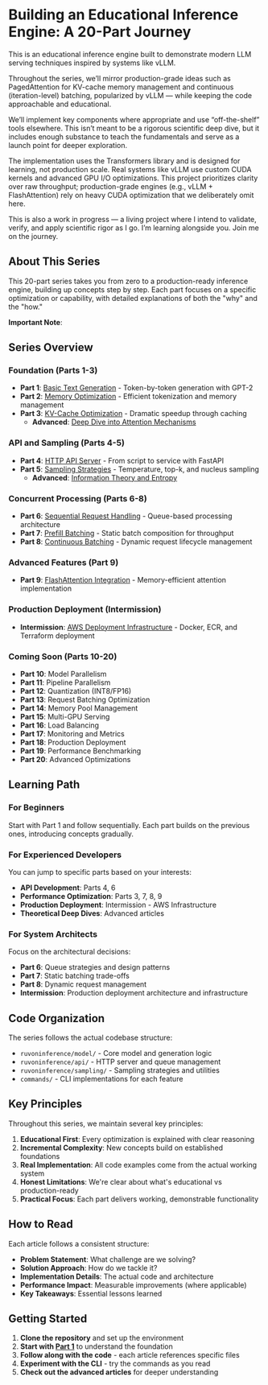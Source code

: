 # Building an Educational Inference Engine: A 20-Part Journey

This is an educational inference engine built to demonstrate modern LLM serving techniques inspired by systems like vLLM.

Throughout the series, we’ll mirror production-grade ideas such as PagedAttention for KV-cache memory management and continuous (iteration-level) batching, popularized by vLLM — while keeping the code approachable and educational.

We’ll implement key components where appropriate and use “off-the-shelf” tools elsewhere. This isn’t meant to be a rigorous scientific deep dive, but it includes enough substance to teach the fundamentals and serve as a launch point for deeper exploration.

The implementation uses the Transformers library and is designed for learning, not production scale. Real systems like vLLM use custom CUDA kernels and advanced GPU I/O optimizations. This project prioritizes clarity over raw throughput; production-grade engines (e.g., vLLM + FlashAttention) rely on heavy CUDA optimization that we deliberately omit here.

This is also a work in progress — a living project where I intend to validate, verify, and apply scientific rigor as I go. I’m learning alongside you. Join me on the journey.

## About This Series

This 20-part series takes you from zero to a production-ready inference engine, building up concepts step by step. Each part focuses on a specific optimization or capability, with detailed explanations of both the "why" and the "how."

**Important Note**:

## Series Overview

### Foundation (Parts 1-3)
- **Part 1**: [Basic Text Generation](part1-article.md) - Token-by-token generation with GPT-2
- **Part 2**: [Memory Optimization](part2-article.md) - Efficient tokenization and memory management
- **Part 3**: [KV-Cache Optimization](part3-article.md) - Dramatic speedup through caching
  - **Advanced**: [Deep Dive into Attention Mechanisms](part3-advanced-attention.md)

### API and Sampling (Parts 4-5)
- **Part 4**: [HTTP API Server](part4-article.md) - From script to service with FastAPI
- **Part 5**: [Sampling Strategies](part5-article.md) - Temperature, top-k, and nucleus sampling
  - **Advanced**: [Information Theory and Entropy](part5-advanced-entropy.md)

### Concurrent Processing (Parts 6-8)
- **Part 6**: [Sequential Request Handling](part6-article.md) - Queue-based processing architecture
- **Part 7**: [Prefill Batching](part7-article.md) - Static batch composition for throughput
- **Part 8**: [Continuous Batching](part8-article.md) - Dynamic request lifecycle management

### Advanced Features (Part 9)
- **Part 9**: [FlashAttention Integration](part9-article.md) - Memory-efficient attention implementation

### Production Deployment (Intermission)
- **Intermission**: [AWS Deployment Infrastructure](intermission-deployment.md) - Docker, ECR, and Terraform deployment

### Coming Soon (Parts 10-20)
- **Part 10**: Model Parallelism
- **Part 11**: Pipeline Parallelism
- **Part 12**: Quantization (INT8/FP16)
- **Part 13**: Request Batching Optimization
- **Part 14**: Memory Pool Management
- **Part 15**: Multi-GPU Serving
- **Part 16**: Load Balancing
- **Part 17**: Monitoring and Metrics
- **Part 18**: Production Deployment
- **Part 19**: Performance Benchmarking
- **Part 20**: Advanced Optimizations

## Learning Path

### For Beginners
Start with Part 1 and follow sequentially. Each part builds on the previous ones, introducing concepts gradually.

### For Experienced Developers
You can jump to specific parts based on your interests:
- **API Development**: Parts 4, 6
- **Performance Optimization**: Parts 3, 7, 8, 9
- **Production Deployment**: Intermission - AWS Infrastructure
- **Theoretical Deep Dives**: Advanced articles

### For System Architects
Focus on the architectural decisions:
- **Part 6**: Queue strategies and design patterns
- **Part 7**: Static batching trade-offs
- **Part 8**: Dynamic request management
- **Intermission**: Production deployment architecture and infrastructure

## Code Organization

The series follows the actual codebase structure:
- `ruvoninference/model/` - Core model and generation logic
- `ruvoninference/api/` - HTTP server and queue management
- `ruvoninference/sampling/` - Sampling strategies and utilities
- `commands/` - CLI implementations for each feature

## Key Principles

Throughout this series, we maintain several key principles:

1. **Educational First**: Every optimization is explained with clear reasoning
2. **Incremental Complexity**: New concepts build on established foundations
3. **Real Implementation**: All code examples come from the actual working system
4. **Honest Limitations**: We're clear about what's educational vs production-ready
5. **Practical Focus**: Each part delivers working, demonstrable functionality

## How to Read

Each article follows a consistent structure:
- **Problem Statement**: What challenge are we solving?
- **Solution Approach**: How do we tackle it?
- **Implementation Details**: The actual code and architecture
- **Performance Impact**: Measurable improvements (where applicable)
- **Key Takeaways**: Essential lessons learned

## Getting Started

1. **Clone the repository** and set up the environment
2. **Start with [Part 1](part1-article.md)** to understand the foundation
3. **Follow along with the code** - each article references specific files
4. **Experiment with the CLI** - try the commands as you read
5. **Check out the advanced articles** for deeper understanding
